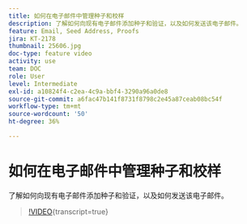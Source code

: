 ```yaml
---
title: 如何在电子邮件中管理种子和校样
description: 了解如何向现有电子邮件添加种子和验证，以及如何发送该电子邮件。
feature: Email, Seed Address, Proofs
jira: KT-2178
thumbnail: 25606.jpg
doc-type: feature video
activity: use
team: DOC
role: User
level: Intermediate
exl-id: a10824f4-c2ea-4c9a-bbf4-3290a96a0de8
source-git-commit: a6fac47b141f8731f8798c2e45a87ceab08bc54f
workflow-type: tm+mt
source-wordcount: '50'
ht-degree: 36%

---
```


# 如何在电子邮件中管理种子和校样

了解如何向现有电子邮件添加种子和验证，以及如何发送该电子邮件。

>[!VIDEO](https://video.tv.adobe.com/v/35508?quality=12&learn=on&captions=chi_hans){transcript=true}
